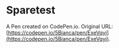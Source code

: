 # Sparetest

A Pen created on CodePen.io. Original URL: [https://codepen.io/5Bianca/pen/ExeVqyj](https://codepen.io/5Bianca/pen/ExeVqyj).

